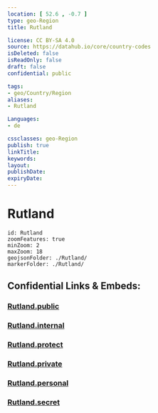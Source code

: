 ```yaml
---
location: [ 52.6 , -0.7 ] 
type: geo-Region
title: Rutland

license: CC BY-SA 4.0
source: https://datahub.io/core/country-codes
isDeleted: false
isReadOnly: false
draft: false
confidential: public

tags:
- geo/Country/Region
aliases:
- Rutland

Languages:
- de

cssclasses: geo-Region
publish: true
linkTitle: 
keywords: 
layout: 
publishDate: 
expiryDate: 
---
```


# Rutland

```leaflet
id: Rutland
zoomFeatures: true 
minZoom: 2 
maxZoom: 18
geojsonFolder: ./Rutland/
markerFolder: ./Rutland/
```


## Confidential Links & Embeds: 

### [Rutland.public](/_public/\Earth\Continent\Europe\Europe~North\UK\England\Regions~England\East_MidlandsRutland.public.md) 

### [Rutland.internal](/_internal/\Earth\Continent\Europe\Europe~North\UK\England\Regions~England\East_MidlandsRutland.internal.md) 

### [Rutland.protect](/_protect/\Earth\Continent\Europe\Europe~North\UK\England\Regions~England\East_MidlandsRutland.protect.md) 

### [Rutland.private](/_private/\Earth\Continent\Europe\Europe~North\UK\England\Regions~England\East_MidlandsRutland.private.md) 

### [Rutland.personal](/_personal/\Earth\Continent\Europe\Europe~North\UK\England\Regions~England\East_MidlandsRutland.personal.md) 

### [Rutland.secret](/_secret/\Earth\Continent\Europe\Europe~North\UK\England\Regions~England\East_MidlandsRutland.secret.md)


